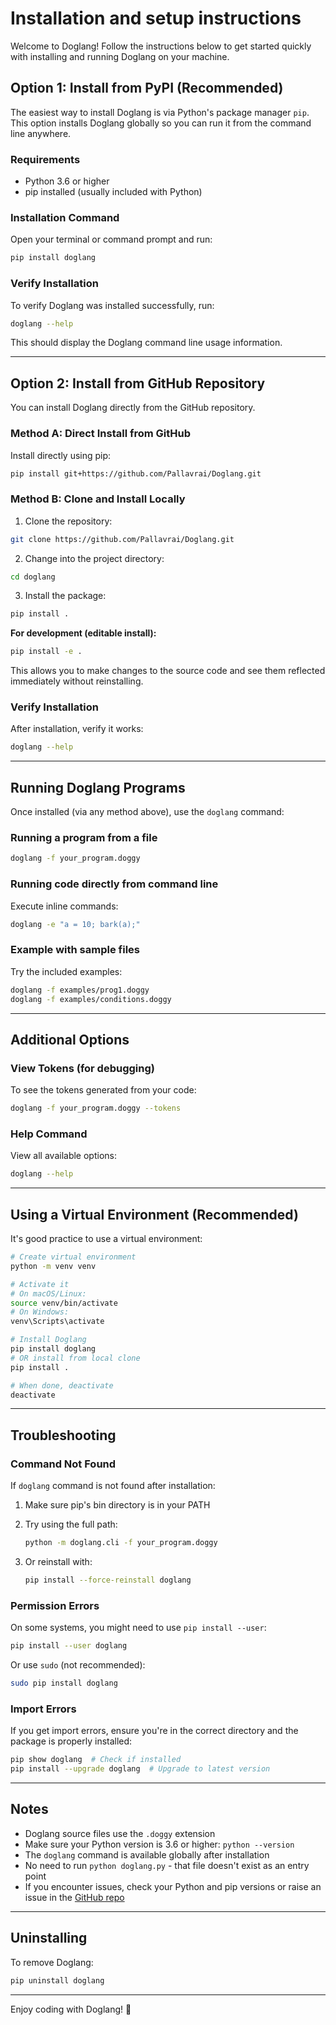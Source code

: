 # Installation and setup instructions

Welcome to Doglang! Follow the instructions below to get started quickly with installing and running Doglang on your machine.

## Option 1: Install from PyPI (Recommended)

The easiest way to install Doglang is via Python's package manager `pip`. This option installs Doglang globally so you can run it from the command line anywhere.

### Requirements
- Python 3.6 or higher
- pip installed (usually included with Python)

### Installation Command

Open your terminal or command prompt and run:
```bash
pip install doglang
```

### Verify Installation

To verify Doglang was installed successfully, run:
```bash
doglang --help
```

This should display the Doglang command line usage information.

---

## Option 2: Install from GitHub Repository

You can install Doglang directly from the GitHub repository.

### Method A: Direct Install from GitHub

Install directly using pip:
```bash
pip install git+https://github.com/Pallavrai/Doglang.git
```

### Method B: Clone and Install Locally

1. Clone the repository:
```bash
git clone https://github.com/Pallavrai/Doglang.git
```

2. Change into the project directory:
```bash
cd doglang
```

3. Install the package:
```bash
pip install .
```

**For development (editable install):**
```bash
pip install -e .
```

This allows you to make changes to the source code and see them reflected immediately without reinstalling.

### Verify Installation

After installation, verify it works:
```bash
doglang --help
```

---

## Running Doglang Programs

Once installed (via any method above), use the `doglang` command:

### Running a program from a file

```bash
doglang -f your_program.doggy
```

### Running code directly from command line

Execute inline commands:
```bash
doglang -e "a = 10; bark(a);"
```

### Example with sample files

Try the included examples:
```bash
doglang -f examples/prog1.doggy
doglang -f examples/conditions.doggy
```

---

## Additional Options

### View Tokens (for debugging)

To see the tokens generated from your code:
```bash
doglang -f your_program.doggy --tokens
```

### Help Command

View all available options:
```bash
doglang --help
```

---

## Using a Virtual Environment (Recommended)

It's good practice to use a virtual environment:

```bash
# Create virtual environment
python -m venv venv

# Activate it
# On macOS/Linux:
source venv/bin/activate
# On Windows:
venv\Scripts\activate

# Install Doglang
pip install doglang
# OR install from local clone
pip install .

# When done, deactivate
deactivate
```

---

## Troubleshooting

### Command Not Found

If `doglang` command is not found after installation:

1. Make sure pip's bin directory is in your PATH
2. Try using the full path:
   ```bash
   python -m doglang.cli -f your_program.doggy
   ```

3. Or reinstall with:
   ```bash
   pip install --force-reinstall doglang
   ```

### Permission Errors

On some systems, you might need to use `pip install --user`:
```bash
pip install --user doglang
```

Or use `sudo` (not recommended):
```bash
sudo pip install doglang
```

### Import Errors

If you get import errors, ensure you're in the correct directory and the package is properly installed:
```bash
pip show doglang  # Check if installed
pip install --upgrade doglang  # Upgrade to latest version
```

---

## Notes

- Doglang source files use the `.doggy` extension
- Make sure your Python version is 3.6 or higher: `python --version`
- The `doglang` command is available globally after installation
- No need to run `python doglang.py` - that file doesn't exist as an entry point
- If you encounter issues, check your Python and pip versions or raise an issue in the [GitHub repo](https://github.com/Pallavrai/Doglang)

---

## Uninstalling

To remove Doglang:
```bash
pip uninstall doglang
```

---

Enjoy coding with Doglang! 🐾




